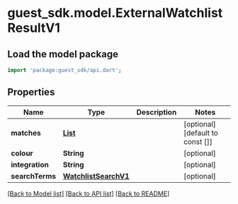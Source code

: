 # guest_sdk.model.ExternalWatchlistResultV1

## Load the model package
```dart
import 'package:guest_sdk/api.dart';
```

## Properties
Name | Type | Description | Notes
------------ | ------------- | ------------- | -------------
**matches** | [**List<WatchlistMatchV1>**](WatchlistMatchV1.md) |  | [optional] [default to const []]
**colour** | **String** |  | [optional] 
**integration** | **String** |  | [optional] 
**searchTerms** | [**WatchlistSearchV1**](WatchlistSearchV1.md) |  | [optional] 

[[Back to Model list]](../README.md#documentation-for-models) [[Back to API list]](../README.md#documentation-for-api-endpoints) [[Back to README]](../README.md)


